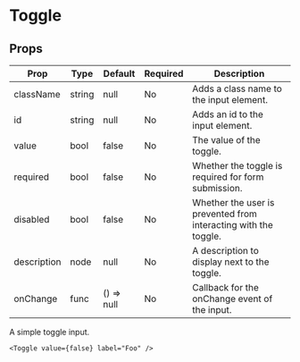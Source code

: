 Toggle
======


Props
-----

Prop                  | Type     | Default                   | Required | Description
--------------------- | -------- | ------------------------- | -------- | -----------
className|string|null|No|Adds a class name to the input element.
id|string|null|No|Adds an id to the input element.
value|bool|false|No|The value of the toggle.
required|bool|false|No|Whether the toggle is required for form submission.
disabled|bool|false|No|Whether the user is prevented from interacting with the toggle.
description|node|null|No|A description to display next to the toggle.
onChange|func|() => null|No|Callback for the onChange event of the input.

A simple toggle input.

```
<Toggle value={false} label="Foo" />
```
